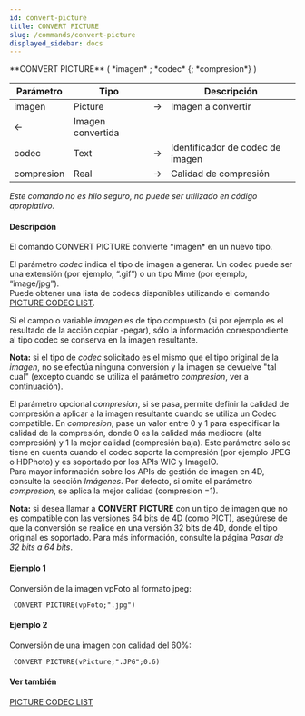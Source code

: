 ```yaml
---
id: convert-picture
title: CONVERT PICTURE
slug: /commands/convert-picture
displayed_sidebar: docs
---
```


<!--REF #_command_.CONVERT PICTURE.Syntax-->**CONVERT PICTURE** ( *imagen* ; *codec* {; *compresion*} )<!-- END REF-->
<!--REF #_command_.CONVERT PICTURE.Params-->
| Parámetro | Tipo |  | Descripción |
| --- | --- | --- | --- |
| imagen | Picture | &#8594;  | Imagen a convertir |
| &#8592; | Imagen convertida |
| codec | Text | &#8594;  | Identificador de codec de imagen |
| compresion | Real | &#8594;  | Calidad de compresión |

<!-- END REF-->

*Este comando no es hilo seguro, no puede ser utilizado en código apropiativo.*


#### Descripción 

<!--REF #_command_.CONVERT PICTURE.Summary-->El comando CONVERT PICTURE convierte *imagen* en un nuevo tipo.<!-- END REF--> 

El parámetro *codec* indica el tipo de imagen a generar. Un codec puede ser una extensión (por ejemplo, “.gif”) o un tipo Mime (por ejemplo, “image/jpg”).  
 Puede obtener una lista de codecs disponibles utilizando el comando [PICTURE CODEC LIST](picture-codec-list.md).

Si el campo o variable *imagen* es de tipo compuesto (si por ejemplo es el resultado de la acción copiar -pegar), sólo la información correspondiente al tipo codec se conserva en la imagen resultante.

**Nota:** si el tipo de *codec* solicitado es el mismo que el tipo original de la *imagen*, no se efectúa ninguna conversión y la imagen se devuelve "tal cual" (excepto cuando se utiliza el parámetro *compresion*, ver a continuación). 

El parámetro opcional *compresion*, si se pasa, permite definir la calidad de compresión a aplicar a la imagen resultante cuando se utiliza un Codec compatible. En *compresion*, pase un valor entre 0 y 1 para especificar la calidad de la compresión, donde 0 es la calidad más mediocre (alta compresión) y 1 la mejor calidad (compresión baja). Este parámetro sólo se tiene en cuenta cuando el codec soporta la compresión (por ejemplo JPEG o HDPhoto) y es soportado por los APIs WIC y ImageIO.   
Para mayor información sobre los APIs de gestión de imagen en 4D, consulte la sección *Imágenes*. Por defecto, si omite el parámetro *compresion*, se aplica la mejor calidad (compresion =1). 

**Nota:** si desea llamar a **CONVERT PICTURE** con un tipo de imagen que no es compatible con las versiones 64 bits de 4D (como PICT), asegúrese de que la conversión se realice en una versión 32 bits de 4D, donde el tipo original es soportado. Para más información, consulte la página *Pasar de 32 bits a 64 bits*. 

#### Ejemplo 1 

Conversión de la imagen vpFoto al formato jpeg: 

```4d
 CONVERT PICTURE(vpFoto;".jpg")
```

#### Ejemplo 2 

Conversión de una imagen con calidad del 60%:

```4d
 CONVERT PICTURE(vPicture;".JPG";0.6)
```

#### Ver también 

[PICTURE CODEC LIST](picture-codec-list.md)  